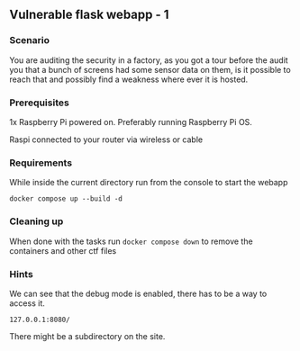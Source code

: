 ## Vulnerable flask webapp - 1

### Scenario 

You are auditing the security in a factory, as you got a tour before the audit you that a bunch of screens had some sensor data on them, is it possible to reach that and possibly
find a weakness where ever it is hosted.


### Prerequisites

1x Raspberry Pi powered on. Preferably running Raspberry Pi OS.

Raspi connected to your router via wireless or cable

### Requirements

While inside the current directory run from the console to start the webapp

`docker compose up --build -d`

### Cleaning up

When done with the tasks run `docker compose down` to remove the containers and other ctf files

### **Hints**

We can see that the debug mode is enabled, there has to be a way to access it.

`127.0.0.1:8080/`

There might be a subdirectory on the site.

